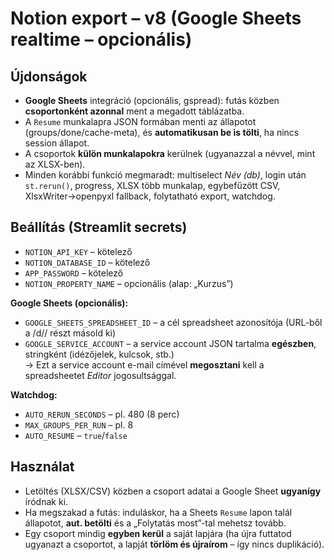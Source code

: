 
# Notion export – v8 (Google Sheets realtime – opcionális)

## Újdonságok
- **Google Sheets** integráció (opcionális, gspread): futás közben **csoportonként azonnal** ment a megadott táblázatba.
- A `Resume` munkalapra JSON formában menti az állapotot (groups/done/cache-meta), és **automatikusan be is tölti**, ha nincs session állapot.
- A csoportok **külön munkalapokra** kerülnek (ugyanazzal a névvel, mint az XLSX-ben).
- Minden korábbi funkció megmaradt: multiselect *Név (db)*, login után `st.rerun()`, progress, XLSX több munkalap, egybefűzött CSV, XlsxWriter→openpyxl fallback, folytatható export, watchdog.

## Beállítás (Streamlit secrets)
- `NOTION_API_KEY` – kötelező
- `NOTION_DATABASE_ID` – kötelező
- `APP_PASSWORD` – kötelező
- `NOTION_PROPERTY_NAME` – opcionális (alap: „Kurzus”)

**Google Sheets (opcionális):**
- `GOOGLE_SHEETS_SPREADSHEET_ID` – a cél spreadsheet azonosítója (URL-ből a /d/<ID>/ részt másold ki)
- `GOOGLE_SERVICE_ACCOUNT` – a service account JSON tartalma **egészben**, stringként (idézőjelek, kulcsok, stb.)  
  → Ezt a service account e-mail címével **megosztani** kell a spreadsheetet *Editor* jogosultsággal.

**Watchdog:**
- `AUTO_RERUN_SECONDS` – pl. 480 (8 perc)
- `MAX_GROUPS_PER_RUN` – pl. 8
- `AUTO_RESUME` – `true`/`false`

## Használat
- Letöltés (XLSX/CSV) közben a csoport adatai a Google Sheet **ugyanígy** íródnak ki.
- Ha megszakad a futás: induláskor, ha a Sheets `Resume` lapon talál állapotot, **aut. betölti** és a „Folytatás most”-tal mehetsz tovább.
- Egy csoport mindig **egyben kerül** a saját lapjára (ha újra futtatod ugyanazt a csoportot, a lapját **törlöm és újraírom** – így nincs duplikáció).
